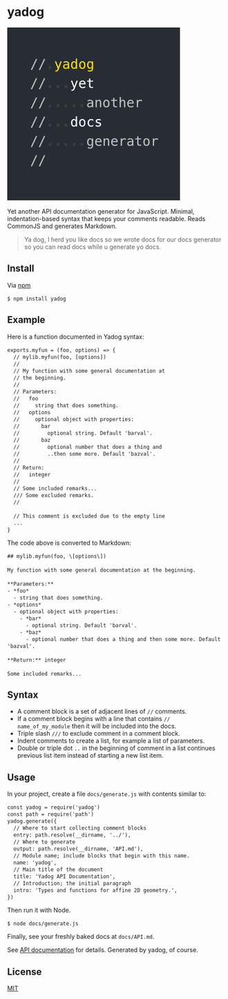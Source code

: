 # yadog

![Yadog logo](doc/yadog_logo.png)

Yet another API documentation generator for JavaScript. Minimal, indentation-based syntax that keeps your comments readable. Reads CommonJS and generates Markdown.

> Ya dog, I herd you like docs so we wrote docs for our docs generator so you can read docs while u generate yo docs.


## Install

Via [npm](https://www.npmjs.com/package/yadog)

    $ npm install yadog


## Example

Here is a function documented in Yadog syntax:

    exports.myfun = (foo, options) => {
      // mylib.myfun(foo, [options])
      //
      // My function with some general documentation at
      // the beginning.
      //
      // Parameters:
      //   foo
      //     string that does something.
      //   options
      //     optional object with properties:
      //       bar
      //         optional string. Default 'barval'.
      //       baz
      //         optional number that does a thing and
      //         ..then some more. Default 'bazval'.
      //
      // Return:
      //   integer
      //
      // Some included remarks...
      /// Some excluded remarks.
      //

      // This comment is excluded due to the empty line
      ...
    }

The code above is converted to Markdown:

    ## mylib.myfun(foo, \[options\])

    My function with some general documentation at the beginning.

    **Parameters:**
    - *foo*
      - string that does something.
    - *options*
      - optional object with properties:
        - *bar*
          - optional string. Default 'barval'.
        - *baz*
          - optional number that does a thing and then some more. Default 'bazval'.

    **Return:** integer

    Some included remarks...

## Syntax

- A comment block is a set of adjacent lines of `//` comments.
- If a comment block begins with a line that contains `// name_of_my_module` then it will be included into the docs.
- Triple slash `///` to exclude comment in a comment block.
- Indent comments to create a list, for example a list of parameters.
- Double or triple dot `..` in the beginning of comment in a list continues previous list item instead of starting a new list item.


## Usage

In your project, create a file `docs/generate.js` with contents similar to:

    const yadog = require('yadog')
    const path = require('path')
    yadog.generate({
      // Where to start collecting comment blocks
      entry: path.resolve(__dirname, '../'),
      // Where to generate
      output: path.resolve(__dirname, 'API.md'),
      // Module name; include blocks that begin with this name.
      name: 'yadog',
      // Main title of the document
      title: 'Yadog API Documentation',
      // Introduction; the initial paragraph
      intro: 'Types and functions for affine 2D geometry.',
    })

Then run it with Node.

    $ node docs/generate.js

Finally, see your freshly baked docs at `docs/API.md`.

See [API documentation](API.md) for details. Generated by yadog, of course.


## License

[MIT](LICENSE)
